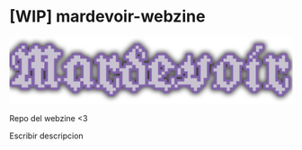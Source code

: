 # [WIP] mardevoir-webzine
![mardevoir](main/assets/mardevoir-titulo.png)

Repo del webzine &lt;3

Escribir descripcion
